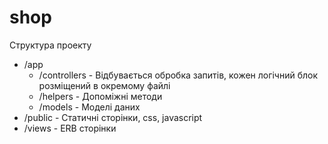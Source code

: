 shop
====

Структура проекту

* /app
	* /controllers - Відбувається обробка запитів, кожен логічний блок розміщений в окремому файлі
	* /helpers - Допоміжні методи
	* /models - Моделі даних
* /public - Статичні сторінки, css, javascript
* /views - ERB сторінки
